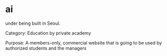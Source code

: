 # ai
<p>under being built in Seoul.</p>
<p>Category: Education by private academy </p>
<p>Purpose: A members-only, commercial website that is going to be used by authorized students and the managers </p>
